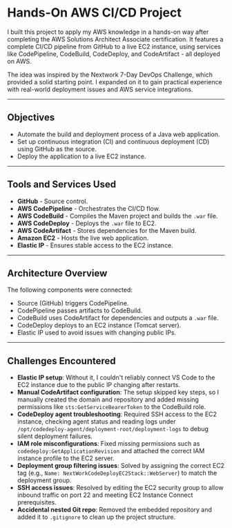 # Hands-On AWS CI/CD Project 

I built this project to apply my AWS knowledge in a hands-on way after completing the AWS Solutions Architect Associate certification.
It features a complete CI/CD pipeline from GitHub to a live EC2 instance, using services like CodePipeline, CodeBuild, CodeDeploy, and CodeArtifact - all deployed on AWS.

The idea was inspired by the Nextwork 7-Day DevOps Challenge, which provided a solid starting point. I expanded on it to gain practical experience with real-world deployment issues and AWS service integrations.


---

## Objectives

- Automate the build and deployment process of a Java web application.
- Set up continuous integration (CI) and continuous deployment (CD) using GitHub as the source.
- Deploy the application to a live EC2 instance.

---

## Tools and Services Used

- **GitHub** - Source control.
- **AWS CodePipeline** - Orchestrates the CI/CD flow.
- **AWS CodeBuild** - Compiles the Maven project and builds the `.war` file.
- **AWS CodeDeploy** - Deploys the `.war` file to EC2.
- **AWS CodeArtifact** - Stores dependencies for the Maven build.
- **Amazon EC2** - Hosts the live web application.
- **Elastic IP** - Ensures stable access to the EC2 instance.

---

## Architecture Overview

The following components were connected:

- Source (GitHub) triggers CodePipeline.
- CodePipeline passes artifacts to CodeBuild.
- CodeBuild uses CodeArtifact for dependencies and outputs a `.war` file.
- CodeDeploy deploys to an EC2 instance (Tomcat server).
- Elastic IP used to avoid issues with changing public IPs.

---

## Challenges Encountered

- **Elastic IP setup**: Without it, I couldn't reliably connect VS Code to the EC2 instance due to the public IP changing after restarts.  
- **Manual CodeArtifact configuration**: The setup skipped key steps, so I manually created the domain and repository and added missing permissions like `sts:GetServiceBearerToken` to the CodeBuild role.  
- **CodeDeploy agent troubleshooting**: Required SSH access to the EC2 instance, checking agent status and reading logs under `/opt/codedeploy-agent/deployment-root/deployment-logs` to debug silent deployment failures.  
- **IAM role misconfigurations**: Fixed missing permissions such as `codedeploy:GetApplicationRevision` and attached the correct IAM instance profile to the EC2 server.  
- **Deployment group filtering issues**: Solved by assigning the correct EC2 tag (e.g., `Name: NextWorkCodeDeployEC2Stack::WebServer`) to match the deployment group.  
- **SSH access issues**: Resolved by editing the EC2 security group to allow inbound traffic on port 22 and meeting EC2 Instance Connect prerequisites.  
- **Accidental nested Git repo**: Removed the embedded repository and added it to `.gitignore` to clean up the project structure.  


